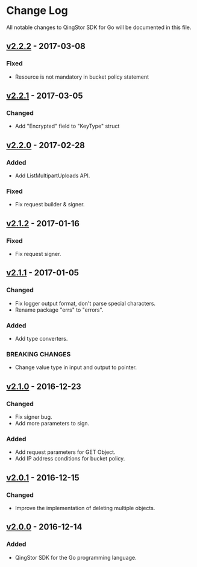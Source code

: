 # Change Log
All notable changes to QingStor SDK for Go will be documented in this file.

## [v2.2.2] - 2017-03-08

### Fixed

- Resource is not mandatory in bucket policy statement

## [v2.2.1] - 2017-03-05

### Changed

- Add "Encrypted" field to  "KeyType" struct

## [v2.2.0] - 2017-02-28

### Added

- Add ListMultipartUploads API.

### Fixed

- Fix request builder & signer.

## [v2.1.2] - 2017-01-16

### Fixed

- Fix request signer.

## [v2.1.1] - 2017-01-05

### Changed

- Fix logger output format, don't parse special characters.
- Rename package "errs" to "errors".

### Added

- Add type converters.

### BREAKING CHANGES

- Change value type in input and output to pointer.

## [v2.1.0] - 2016-12-23

### Changed

- Fix signer bug.
- Add more parameters to sign.

### Added

- Add request parameters for GET Object.
- Add IP address conditions for bucket policy.

## [v2.0.1] - 2016-12-15

### Changed

- Improve the implementation of deleting multiple objects.

## [v2.0.0] - 2016-12-14

### Added

- QingStor SDK for the Go programming language.

[v2.2.2]: https://github.com/yunify/qingstor-sdk-go/compare/v2.2.1...v2.2.2
[v2.2.1]: https://github.com/yunify/qingstor-sdk-go/compare/v2.2.0...v2.2.1
[v2.2.0]: https://github.com/yunify/qingstor-sdk-go/compare/v2.1.2...v2.2.0
[v2.1.2]: https://github.com/yunify/qingstor-sdk-go/compare/v2.1.1...v2.1.2
[v2.1.1]: https://github.com/yunify/qingstor-sdk-go/compare/v2.1.0...v2.1.1
[v2.1.0]: https://github.com/yunify/qingstor-sdk-go/compare/v2.0.1...v2.1.0
[v2.0.1]: https://github.com/yunify/qingstor-sdk-go/compare/v2.0.0...v2.0.1
[v2.0.0]: https://github.com/yunify/qingstor-sdk-go/compare/v2.0.0...v2.0.0
